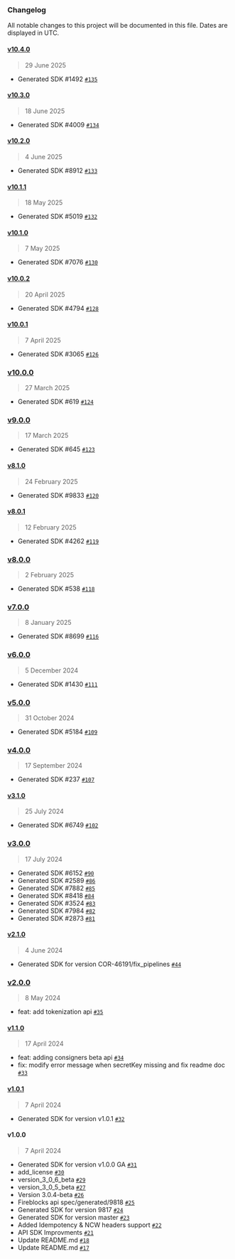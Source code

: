 ### Changelog

All notable changes to this project will be documented in this file. Dates are displayed in UTC.

#### [v10.4.0](https://github.com/fireblocks/ts-sdk/compare/v10.3.0...v10.4.0)

> 29 June 2025

- Generated SDK #1492 [`#135`](https://github.com/fireblocks/ts-sdk/pull/135)

#### [v10.3.0](https://github.com/fireblocks/ts-sdk/compare/v10.2.0...v10.3.0)

> 18 June 2025

- Generated SDK #4009 [`#134`](https://github.com/fireblocks/ts-sdk/pull/134)

#### [v10.2.0](https://github.com/fireblocks/ts-sdk/compare/v10.1.1...v10.2.0)

> 4 June 2025

- Generated SDK #8912 [`#133`](https://github.com/fireblocks/ts-sdk/pull/133)

#### [v10.1.1](https://github.com/fireblocks/ts-sdk/compare/v10.1.0...v10.1.1)

> 18 May 2025

- Generated SDK #5019 [`#132`](https://github.com/fireblocks/ts-sdk/pull/132)

#### [v10.1.0](https://github.com/fireblocks/ts-sdk/compare/v10.0.2...v10.1.0)

> 7 May 2025

- Generated SDK #7076 [`#130`](https://github.com/fireblocks/ts-sdk/pull/130)

#### [v10.0.2](https://github.com/fireblocks/ts-sdk/compare/v10.0.1...v10.0.2)

> 20 April 2025

- Generated SDK #4794 [`#128`](https://github.com/fireblocks/ts-sdk/pull/128)

#### [v10.0.1](https://github.com/fireblocks/ts-sdk/compare/v10.0.0...v10.0.1)

> 7 April 2025

- Generated SDK #3065 [`#126`](https://github.com/fireblocks/ts-sdk/pull/126)

### [v10.0.0](https://github.com/fireblocks/ts-sdk/compare/v9.0.0...v10.0.0)

> 27 March 2025

- Generated SDK #619 [`#124`](https://github.com/fireblocks/ts-sdk/pull/124)

### [v9.0.0](https://github.com/fireblocks/ts-sdk/compare/v8.1.0...v9.0.0)

> 17 March 2025

- Generated SDK #645 [`#123`](https://github.com/fireblocks/ts-sdk/pull/123)

#### [v8.1.0](https://github.com/fireblocks/ts-sdk/compare/v8.0.1...v8.1.0)

> 24 February 2025

- Generated SDK #9833 [`#120`](https://github.com/fireblocks/ts-sdk/pull/120)

#### [v8.0.1](https://github.com/fireblocks/ts-sdk/compare/v8.0.0...v8.0.1)

> 12 February 2025

- Generated SDK #4262 [`#119`](https://github.com/fireblocks/ts-sdk/pull/119)

### [v8.0.0](https://github.com/fireblocks/ts-sdk/compare/v7.0.0...v8.0.0)

> 2 February 2025

- Generated SDK #538 [`#118`](https://github.com/fireblocks/ts-sdk/pull/118)

### [v7.0.0](https://github.com/fireblocks/ts-sdk/compare/v6.0.0...v7.0.0)

> 8 January 2025

- Generated SDK #8699 [`#116`](https://github.com/fireblocks/ts-sdk/pull/116)

### [v6.0.0](https://github.com/fireblocks/ts-sdk/compare/v5.0.0...v6.0.0)

> 5 December 2024

- Generated SDK #1430 [`#111`](https://github.com/fireblocks/ts-sdk/pull/111)

### [v5.0.0](https://github.com/fireblocks/ts-sdk/compare/v4.0.0...v5.0.0)

> 31 October 2024

- Generated SDK #5184 [`#109`](https://github.com/fireblocks/ts-sdk/pull/109)

### [v4.0.0](https://github.com/fireblocks/ts-sdk/compare/v3.1.0...v4.0.0)

> 17 September 2024

- Generated SDK #237 [`#107`](https://github.com/fireblocks/ts-sdk/pull/107)

#### [v3.1.0](https://github.com/fireblocks/ts-sdk/compare/v3.0.0...v3.1.0)

> 25 July 2024

- Generated SDK #6749 [`#102`](https://github.com/fireblocks/ts-sdk/pull/102)

### [v3.0.0](https://github.com/fireblocks/ts-sdk/compare/v2.1.0...v3.0.0)

> 17 July 2024

- Generated SDK #6152 [`#90`](https://github.com/fireblocks/ts-sdk/pull/90)
- Generated SDK #2589 [`#86`](https://github.com/fireblocks/ts-sdk/pull/86)
- Generated SDK #7882 [`#85`](https://github.com/fireblocks/ts-sdk/pull/85)
- Generated SDK #8418 [`#84`](https://github.com/fireblocks/ts-sdk/pull/84)
- Generated SDK #3524 [`#83`](https://github.com/fireblocks/ts-sdk/pull/83)
- Generated SDK #7984 [`#82`](https://github.com/fireblocks/ts-sdk/pull/82)
- Generated SDK #2873 [`#81`](https://github.com/fireblocks/ts-sdk/pull/81)

#### [v2.1.0](https://github.com/fireblocks/ts-sdk/compare/v2.0.0...v2.1.0)

> 4 June 2024

- Generated SDK for version COR-46191/fix_pipelines [`#44`](https://github.com/fireblocks/ts-sdk/pull/44)

### [v2.0.0](https://github.com/fireblocks/ts-sdk/compare/v1.1.0...v2.0.0)

> 8 May 2024

- feat: add tokenization api [`#35`](https://github.com/fireblocks/ts-sdk/pull/35)

#### [v1.1.0](https://github.com/fireblocks/ts-sdk/compare/v1.0.1...v1.1.0)

> 17 April 2024

- feat: adding consigners beta api [`#34`](https://github.com/fireblocks/ts-sdk/pull/34)
- fix: modify error message when secretKey missing and fix readme doc [`#33`](https://github.com/fireblocks/ts-sdk/pull/33)

#### [v1.0.1](https://github.com/fireblocks/ts-sdk/compare/v1.0.0...v1.0.1)

> 7 April 2024

- Generated SDK for version v1.0.1 [`#32`](https://github.com/fireblocks/ts-sdk/pull/32)

#### v1.0.0

> 7 April 2024

- Generated SDK for version v1.0.0 GA [`#31`](https://github.com/fireblocks/ts-sdk/pull/31)
- add_license [`#30`](https://github.com/fireblocks/ts-sdk/pull/30)
- version_3_0_6_beta [`#29`](https://github.com/fireblocks/ts-sdk/pull/29)
- version_3_0_5_beta [`#27`](https://github.com/fireblocks/ts-sdk/pull/27)
- Version 3.0.4-beta [`#26`](https://github.com/fireblocks/ts-sdk/pull/26)
- Fireblocks api spec/generated/9818 [`#25`](https://github.com/fireblocks/ts-sdk/pull/25)
- Generated SDK for version 9817 [`#24`](https://github.com/fireblocks/ts-sdk/pull/24)
- Generated SDK for version master [`#23`](https://github.com/fireblocks/ts-sdk/pull/23)
- Added Idempotency & NCW headers support [`#22`](https://github.com/fireblocks/ts-sdk/pull/22)
- API SDK Improvments [`#21`](https://github.com/fireblocks/ts-sdk/pull/21)
- Update README.md [`#18`](https://github.com/fireblocks/ts-sdk/pull/18)
- Update README.md [`#17`](https://github.com/fireblocks/ts-sdk/pull/17)
